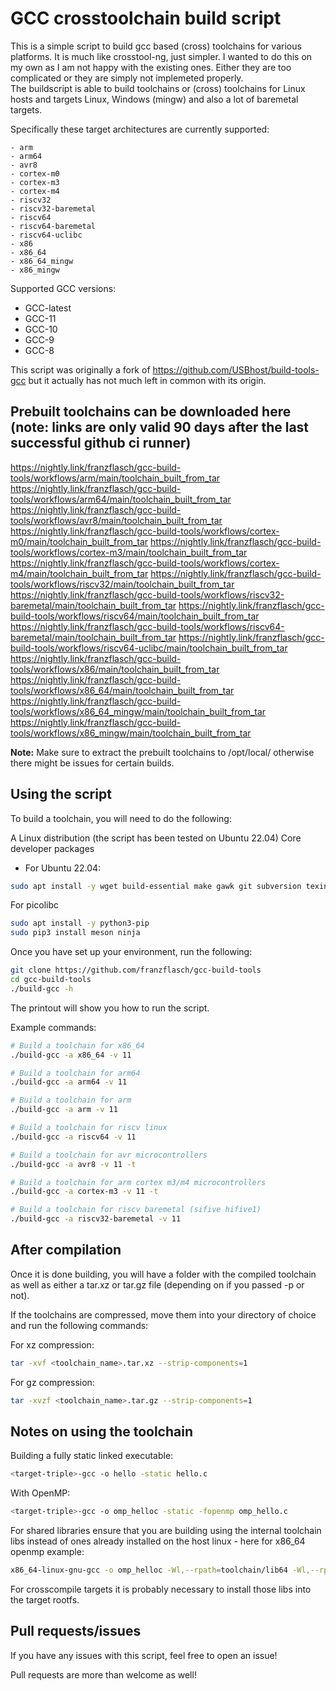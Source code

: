 # GCC crosstoolchain build script

This is a simple script to build gcc based (cross) toolchains for various platforms. It is much like crosstool-ng, just simpler. I wanted to do this on my own as I am not happy with the existing ones. Either they are too complicated or they are simply not implemeted properly.  
The buildscript is able to build toolchains or (cross) toolchains for Linux hosts and targets Linux, Windows (mingw) and also a lot of baremetal targets.

Specifically these target architectures are currently supported:

    - arm 
    - arm64 
    - avr8
    - cortex-m0 
    - cortex-m3 
    - cortex-m4 
    - riscv32 
    - riscv32-baremetal 
    - riscv64 
    - riscv64-baremetal
    - riscv64-uclibc 
    - x86 
    - x86_64 
    - x86_64_mingw 
    - x86_mingw 

Supported GCC versions:
- GCC-latest
- GCC-11
- GCC-10
- GCC-9
- GCC-8

This script was originally a fork of https://github.com/USBhost/build-tools-gcc but it actually has not much left in common with its origin.

## Prebuilt toolchains can be downloaded here (note: links are only valid 90 days after the last successful github ci runner)

https://nightly.link/franzflasch/gcc-build-tools/workflows/arm/main/toolchain_built_from_tar
https://nightly.link/franzflasch/gcc-build-tools/workflows/arm64/main/toolchain_built_from_tar
https://nightly.link/franzflasch/gcc-build-tools/workflows/avr8/main/toolchain_built_from_tar
https://nightly.link/franzflasch/gcc-build-tools/workflows/cortex-m0/main/toolchain_built_from_tar
https://nightly.link/franzflasch/gcc-build-tools/workflows/cortex-m3/main/toolchain_built_from_tar
https://nightly.link/franzflasch/gcc-build-tools/workflows/cortex-m4/main/toolchain_built_from_tar
https://nightly.link/franzflasch/gcc-build-tools/workflows/riscv32/main/toolchain_built_from_tar
https://nightly.link/franzflasch/gcc-build-tools/workflows/riscv32-baremetal/main/toolchain_built_from_tar
https://nightly.link/franzflasch/gcc-build-tools/workflows/riscv64/main/toolchain_built_from_tar
https://nightly.link/franzflasch/gcc-build-tools/workflows/riscv64-baremetal/main/toolchain_built_from_tar
https://nightly.link/franzflasch/gcc-build-tools/workflows/riscv64-uclibc/main/toolchain_built_from_tar
https://nightly.link/franzflasch/gcc-build-tools/workflows/x86/main/toolchain_built_from_tar
https://nightly.link/franzflasch/gcc-build-tools/workflows/x86_64/main/toolchain_built_from_tar
https://nightly.link/franzflasch/gcc-build-tools/workflows/x86_64_mingw/main/toolchain_built_from_tar
https://nightly.link/franzflasch/gcc-build-tools/workflows/x86_mingw/main/toolchain_built_from_tar

**Note:** Make sure to extract the prebuilt toolchains to /opt/local/ otherwise there might be issues for certain builds.

## Using the script

To build a toolchain, you will need to do the following:

A Linux distribution (the script has been tested on Ubuntu 22.04)
Core developer packages
+ For Ubuntu 22.04:  
```bash
sudo apt install -y wget build-essential make gawk git subversion texinfo autoconf autopoint pkg-config gettext txt2man liblzma-dev libssl-dev libz-dev flex bison libexpat1-dev rsync file
```

For picolibc
```bash
sudo apt install -y python3-pip
sudo pip3 install meson ninja
```

Once you have set up your environment, run the following:

```bash
git clone https://github.com/franzflasch/gcc-build-tools
cd gcc-build-tools
./build-gcc -h
```

The printout will show you how to run the script.

Example commands:

```bash
# Build a toolchain for x86_64
./build-gcc -a x86_64 -v 11

# Build a toolchain for arm64
./build-gcc -a arm64 -v 11

# Build a toolchain for arm
./build-gcc -a arm -v 11

# Build a toolchain for riscv linux
./build-gcc -a riscv64 -v 11

# Build a toolchain for avr microcontrollers
./build-gcc -a avr8 -v 11 -t

# Build a toolchain for arm cortex m3/m4 microcontrollers
./build-gcc -a cortex-m3 -v 11 -t

# Build a toolchain for riscv baremetal (sifive hifive1)
./build-gcc -a riscv32-baremetal -v 11
```

## After compilation

Once it is done building, you will have a folder with the compiled toolchain as well as either a tar.xz or tar.gz file (depending on if you passed -p or not).

If the toolchains are compressed, move them into your directory of choice and run the following commands:

For xz compression:

```bash
tar -xvf <toolchain_name>.tar.xz --strip-components=1
```

For gz compression:

```bash
tar -xvzf <toolchain_name>.tar.gz --strip-components=1
```

## Notes on using the toolchain

Building a fully static linked executable:
```bash
<target-triple>-gcc -o hello -static hello.c
```

With OpenMP:
```bash
<target-triple>-gcc -o omp_helloc -static -fopenmp omp_hello.c
```

For shared libraries ensure that you are building using the internal toolchain libs instead of ones already installed on the host linux - here for x86_64 openmp example:
```bash
x86_64-linux-gnu-gcc -o omp_helloc -Wl,--rpath=toolchain/lib64 -Wl,--rpath=toolchain/x86_64-linux-gnu/lib/ -Wl,--dynamic-linker=toolchain/x86_64-linux-gnu/lib/ld-linux-x86-64.so.2 -fopenmp omp_hello.c
```
For crosscompile targets it is probably necessary to install those libs into the target rootfs.

## Pull requests/issues

If you have any issues with this script, feel free to open an issue!

Pull requests are more than welcome as well!
